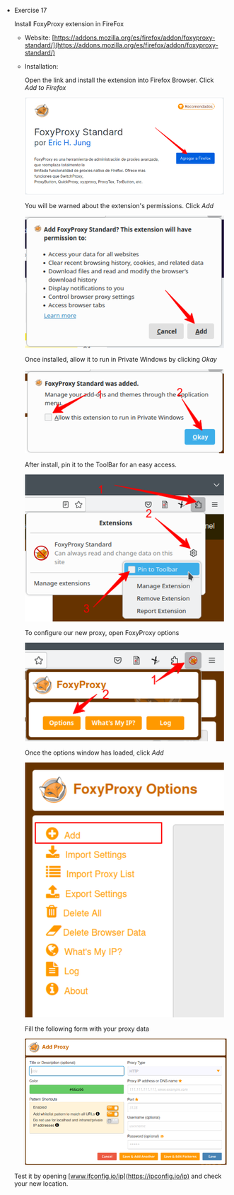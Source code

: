 - Exercise 17

  Install FoxyProxy extension in FireFox
  
  - Website: [https://addons.mozilla.org/es/firefox/addon/foxyproxy-standard/](https://addons.mozilla.org/es/firefox/addon/foxyproxy-standard/)
  - Installation:
    
    Open the link and install the extension into Firefox Browser. Click *Add to Firefox*
    
    <img src="https://raw.githubusercontent.com/LoloGRK/TeelTechCyberSecurity/main/exercises_017/images/FoxyProxy_Installation_001.png" width="450">
    
    You will be warned about the extension's permissions. Click *Add*
    
    <img src="https://raw.githubusercontent.com/LoloGRK/TeelTechCyberSecurity/main/exercises_017/images/FoxyProxy_Installation_002.png" width="450">
    
    Once installed, allow it to run in Private Windows by clicking *Okay*
    
    <img src="https://raw.githubusercontent.com/LoloGRK/TeelTechCyberSecurity/main/exercises_017/images/FoxyProxy_Installation_003.png" width="450">
    
    After install, pin it to the ToolBar for an easy access.
    
    <img src="https://raw.githubusercontent.com/LoloGRK/TeelTechCyberSecurity/main/exercises_017/images/FoxyProxy_Installation_004.png" width="450">
    
    To configure our new proxy, open FoxyProxy options
    
    <img src="https://raw.githubusercontent.com/LoloGRK/TeelTechCyberSecurity/main/exercises_017/images/FoxyProxy_Installation_006.png" width="450">
    
    Once the options window has loaded, click *Add*
    
    <img src="https://raw.githubusercontent.com/LoloGRK/TeelTechCyberSecurity/main/exercises_017/images/FoxyProxy_Installation_007.png" width="450">
    
    Fill the following form with your proxy data
    
    <img src="https://raw.githubusercontent.com/LoloGRK/TeelTechCyberSecurity/main/exercises_017/images/FoxyProxy_Installation_008.png" width="550"> 

  Test it by opening [www.ifconfig.io/ip](https://ipconfig.io/ip) and check your new location.
